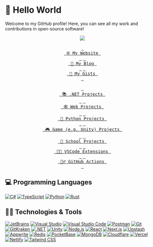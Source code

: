 # 👋 Hello World

Welcome to my GitHub profile! Here, you can see all my work and contributions in open-source software!

<div align="center">
    <img src="https://c.tenor.com/uig4MIIEykoAAAAC/tenor.gif">
</div>

<br>

<div align="center">
    <a href="https://dennise.me"><kbd> <br> <span>🌐 My Website</span> <br> </kbd></a>
    <a href="https://blog.dennise.me"><kbd> <br> <span>📑 My Blog</span> <br> </kbd></a>
    <a href="https://gist.github.com/dentolos19"><kbd> <br> <span>📜 My Gists</span> <br> </kbd></a>
    <!-- <a href="https://github.com/sponsors/dentolos19"><kbd> <br> <span>💵 Sponsor Me</span> <br> </kbd></a>
    <a href="https://ko-fi.com/R6R0UXG7G"><kbd> <br> <span>💝 Support Me</span> <br> </kbd></a> -->
</div>

<br>

<div align="center">
    <a href="https://github.com/dentolos19?tab=repositories&q=topic%3Adotnet&sort=stargazers"><kbd> <br> <span>📚 .NET Projects</span> <br> </kbd></a>
    <a href="https://github.com/dentolos19?tab=repositories&q=topic%3Aweb&sort=stargazers"><kbd> <br> <span>🕸️ Web Projects</span> <br> </kbd></a>
    <a href="https://github.com/dentolos19?tab=repositories&q=topic%3Apython&sort=stargazers"><kbd> <br> <span>🐍 Python Projects</span> <br> </kbd></a>
    <a href="https://github.com/dentolos19?tab=repositories&q=topic%3Agame&sort=stargazers"><kbd> <br> <span>🎮 Game (e.g. Unity) Projects</span> <br> </kbd></a>
    <a href="https://github.com/dentolos19?tab=repositories&q=topic%3Aschool-project&sort=stargazers"><kbd> <br> <span>🏫 School Projects</span> <br> </kbd></a>
    <a href="https://github.com/dentolos19?tab=repositories&q=topic%3Avscode-extension&sort=stargazers"><kbd> <br> <span>🧑‍💻 VSCode Extensions</span> <br> </kbd></a>
    <a href="https://github.com/dentolos19?tab=repositories&q=topic%3Agithub-actions&sort=stargazers"><kbd> <br> <span>🏃‍♂️ GitHub Actions</span> <br> </kbd></a>
</div>

## 💻 Programming Languages

[![C#](https://img.shields.io/badge/-C%23-239120?style=for-the-badge&logo=csharp&logoColor=white)](<https://wikipedia.org/wiki/C_Sharp_(programming_language)>)
[![TypeScript](https://img.shields.io/badge/-TypeScript-3178C6?style=for-the-badge&logo=typescript&logoColor=white)](https://typescriptlang.org)
[![Python](https://img.shields.io/badge/-Python-3776AB?style=for-the-badge&logo=python&logoColor=white)](https://python.org)
[![Rust](https://img.shields.io/badge/Learning-Rust-000000?style=for-the-badge&logo=rust&logoColor=white)](https://rust-lang.org)

## 🧑‍💻 Technologies & Tools

[![JetBrains](https://img.shields.io/badge/-JetBrains-000000?style=for-the-badge&logo=jetbrains&logoColor=white)](https://jetbrains.com)
[![Visual Studio](https://img.shields.io/badge/-Visual%20Studio-5C2D91?style=for-the-badge&logo=visual-studio&logoColor=white)](https://visualstudio.com)
[![Visual Studio Code](https://img.shields.io/badge/-Visual%20Studio%20Code-007ACC?style=for-the-badge&logo=visual-studio-code&logoColor=white)](https://code.visualstudio.com)
[![Postman](https://img.shields.io/badge/-Postman-FF6C37?style=for-the-badge&logo=postman&logoColor=white)](https://postman.com)
[![Git](https://img.shields.io/badge/-Git-F05032?style=for-the-badge&logo=git&logoColor=white)](https://git-scm.com)
[![GitKraken](https://img.shields.io/badge/-GitKraken-179287?style=for-the-badge&logo=gitkraken&logoColor=white)](https://gitkraken.com)
[![.NET](https://img.shields.io/badge/-.NET-512BD4?style=for-the-badge&logo=.net&logoColor=white)](https://dot.net)
[![Unity](https://img.shields.io/badge/-Unity-FFFFFF?style=for-the-badge&logo=unity&logoColor=black)](https://unity.com)
[![Node.js](https://img.shields.io/badge/-Node.js-339933?style=for-the-badge&logo=node.js&logoColor=white)](https://nodejs.org)
[![React](https://img.shields.io/badge/-React-61DAFB?style=for-the-badge&logo=react&logoColor=black)](https://react.dev)
[![Next.js](https://img.shields.io/badge/-Next.js-000000?style=for-the-badge&logo=next.js&logoColor=white)](https://nextjs.org)
[![Upstash](https://img.shields.io/badge/-Upstash-00E9A3?style=for-the-badge&logo=upstash&logoColor=white)](https://upstash.com)
[![Appwrite](https://img.shields.io/badge/-Appwrite-FD366E?style=for-the-badge&logo=appwrite&logoColor=white)](https://appwrite.io)
[![Redis](https://img.shields.io/badge/-Redis-DC382D?style=for-the-badge&logo=redis&logoColor=white)](https://redis.com)
[![PocketBase](https://img.shields.io/badge/-PocketBase-B8DBE4?style=for-the-badge&logo=pocketbase&logoColor=black)](https://pocketbase.io)
[![MongoDB](https://img.shields.io/badge/-MongoDB-47A248?style=for-the-badge&logo=mongodb&logoColor=white)](https://mongodb.com)
[![Cloudflare](https://img.shields.io/badge/-Cloudflare-F38020?style=for-the-badge&logo=cloudflare&logoColor=white)](https://cloudflare.com)
[![Vercel](https://img.shields.io/badge/-Vercel-000000?style=for-the-badge&logo=vercel&logoColor=white)](https://vercel.com)
[![Netlify](https://img.shields.io/badge/-Netlify-00C7B7?style=for-the-badge&logo=netlify&logoColor=white)](https://netlify.com)
[![Tailwind CSS](https://img.shields.io/badge/-Tailwind%20CSS-06B6D4?style=for-the-badge&logo=vercel&logoColor=white)](https://tailwindcss.com)
